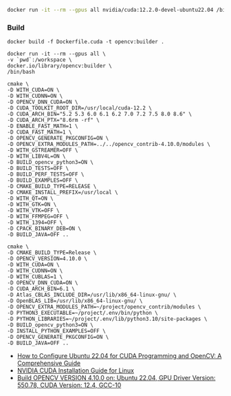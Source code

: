 
```bash title="run cuda devel base image"
docker run -it --rm --gpus all nvidia/cuda:12.2.0-devel-ubuntu22.04 /bin/bash
```

### Build

```
docker build -f Dockerfile.cuda -t opencv:builder .
```

```
docker run -it --rm --gpus all \
-v `pwd`:/workspace \
docker.io/library/opencv:builder \
/bin/bash
```


```
cmake \
-D WITH_CUDA=ON \
-D WITH_CUDNN=ON \
-D OPENCV_DNN_CUDA=ON \
-D CUDA_TOOLKIT_ROOT_DIR=/usr/local/cuda-12.2 \
-D CUDA_ARCH_BIN="5.2 5.3 6.0 6.1 6.2 7.0 7.2 7.5 8.0 8.6" \
-D CUDA_ARCH_PTX="8.6rm -rf" \
-D ENABLE_FAST_MATH=1 \
-D CUDA_FAST_MATH=1 \
-D OPENCV_GENERATE_PKGCONFIG=ON \
-D OPENCV_EXTRA_MODULES_PATH=../../opencv_contrib-4.10.0/modules \
-D WITH_GSTREAMER=OFF \
-D WITH_LIBV4L=ON \
-D BUILD_opencv_python3=ON \
-D BUILD_TESTS=OFF \
-D BUILD_PERF_TESTS=OFF \
-D BUILD_EXAMPLES=OFF \
-D CMAKE_BUILD_TYPE=RELEASE \
-D CMAKE_INSTALL_PREFIX=/usr/local \
-D WITH_QT=ON \
-D WITH_GTK=ON \
-D WITH_VTK=OFF \
-D WITH_FFMPEG=OFF \
-D WITH_1394=OFF \
-D CPACK_BINARY_DEB=ON \
-D BUILD_JAVA=OFF ..
```

```
cmake \
-D CMAKE_BUILD_TYPE=Release \
-D OPENCV_VERSION=4.10.0 \
-D WITH_CUDA=ON \
-D WITH_CUDNN=ON \
-D WITH_CUBLAS=1 \
-D OPENCV_DNN_CUDA=ON \
-D CUDA_ARCH_BIN=6.1 \
-D Atlas_CBLAS_INCLUDE_DIR=/usr/lib/x86_64-linux-gnu/ \
-D OpenBLAS_LIB=/usr/lib/x86_64-linux-gnu/ \
-D OPENCV_EXTRA_MODULES_PATH=~/project/opencv_contrib/modules \
-D PYTHON3_EXECUTABLE=~/project/.env/bin/python \
-D PYTHON_LIBRARIES=~/project/.env/lib/python3.10/site-packages \
-D BUILD_opencv_python3=ON \
-D INSTALL_PYTHON_EXAMPLES=OFF \
-D OPENCV_GENERATE_PKGCONFIG=ON \
-D BUILD_JAVA=OFF ..
```

- [How to Configure Ubuntu 22.04 for CUDA Programming and OpenCV: A Comprehensive Guide](https://medium.com/@adari.girishkumar/how-to-configure-ubuntu-22-04-for-cuda-programming-and-opencv4-a-comprehensive-guide-e1eb89cbc21f)
- [NVIDIA CUDA Installation Guide for Linux](https://docs.nvidia.com/cuda/cuda-installation-guide-linux/#network-repo-installation-for-ubuntu)
- [Build OPENCV VERSION 4.10.0 on: Ubuntu 22.04, GPU Driver Version: 550.78, CUDA Version: 12.4, GCC-10](https://gist.github.com/madtunebk/5f20437725eb0e0cfc2a4934153b0ab4)